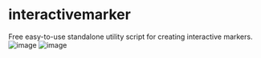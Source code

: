 # interactivemarker

Free easy-to-use standalone utility script for creating interactive markers.
![image](https://user-images.githubusercontent.com/95571243/190874755-a534a111-4157-4a16-8bbc-024a1d2c3602.png)
![image](https://user-images.githubusercontent.com/95571243/190874769-4240e12e-4d67-4a3e-8527-ef323f91ce8f.png)
